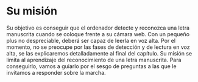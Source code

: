 # Su misión
Su objetivo es conseguir que el ordenador detecte y reconozca una letra manuscrita cuando se coloque frente a su cámara web. Con un pequeño plus no despreciable, deberá ser capaz de leerla en voz alta.
Por el momento, no se preocupe por las fases de detección y de lectura en voz alta, se las explicaremos detalladamente al final del capítulo.
Su misión se limita al aprendizaje del reconocimiento de una letra manuscrita. Para conseguirlo, vamos a guiarlo por el sesgo de preguntas a las que le invitamos a responder sobre la marcha.
